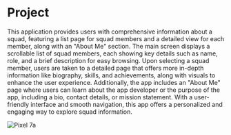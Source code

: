 <h1>Project</h1>
<p>This application provides users with comprehensive information about a squad, featuring a list page for squad members and a detailed view for each member, along with an "About Me" section. The main screen displays a scrollable list of squad members, each showing key details such as name, role, and a brief description for easy browsing. Upon selecting a squad member, users are taken to a detailed page that offers more in-depth information like biography, skills, and achievements, along with visuals to enhance the user experience. Additionally, the app includes an "About Me" page where users can learn about the app developer or the purpose of the app, including a bio, contact details, or mission statement. With a user-friendly interface and smooth navigation, this app offers a personalized and engaging way to explore squad information.</p>

![Pixel 7a](https://github.com/user-attachments/assets/20d626af-411c-4ddb-9ddf-8577d16ab359)
